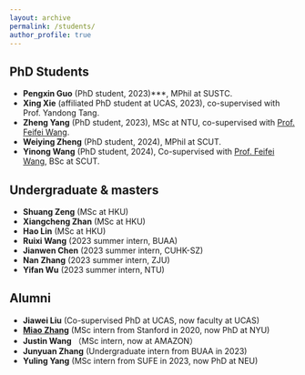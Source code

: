 ```yaml
---
layout: archive
permalink: /students/
author_profile: true
---
```


##  PhD Students
- **Pengxin Guo** (PhD student, 2023)***, MPhil at SUSTC.
- **Xing Xie** (affiliated PhD student at UCAS, 2023), co-supervised with Prof. Yandong Tang.
- **Zheng Yang** (PhD student, 2023), MSc at NTU, co-supervised with [Prof. Feifei Wang](https://www.eee.hku.hk/~ffwang/).
- **Weiying Zheng** (PhD student, 2024), MPhil at SCUT.
- **Yinong Wang** (PhD student, 2024),  Co-supervised with [Prof. Feifei Wang](https://www.eee.hku.hk/~ffwang/), BSc at SCUT.
  
## Undergraduate & masters
- **Shuang Zeng** (MSc at HKU)
- **Xiangcheng Zhan** (MSc at HKU)
- **Hao Lin** (MSc at HKU)
- **Ruixi Wang** (2023 summer intern, BUAA)
- **Jianwen Chen** (2023 summer intern, CUHK-SZ)
- **Nan Zhang** (2023 summer intern, ZJU)
- **Yifan Wu** (2023 summer intern, NTU) 
  
## Alumni
- **Jiawei Liu** (Co-supervised PhD at UCAS, now faculty at UCAS)
- **[Miao Zhang](https://miaozhng.github.io/)** (MSc intern from Stanford in 2020, now PhD at NYU)
- **Justin Wang** （MSc intern, now at AMAZON）
- **Junyuan Zhang** (Undergraduate intern from BUAA in 2023)
- **Yuling Yang** (MSc intern from SUFE in 2023, now PhD at NEU)




